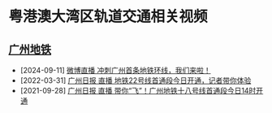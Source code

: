 # 粤港澳大湾区轨道交通相关视频

## [广州地铁](https://www.gzmtr.com)

* [2024-09-11] [微博直播 冲刺广州首条地铁环线，我们来啦！](https://github.com/gbarail/videos/releases/tag/v2024.09.11-gzl11)
* [2022-03-31] [广州日报 直播 地铁22号线首通段今日开通，记者带你体验](https://github.com/gbarail/videos/releases/tag/v2022.03.31-gzl22)
* [2021-09-28] [广州日报 直播 带你“飞”！广州地铁十八号线首通段今日14时开通](https://github.com/gbarail/videos/releases/tag/v2021.09.28-gzl18)